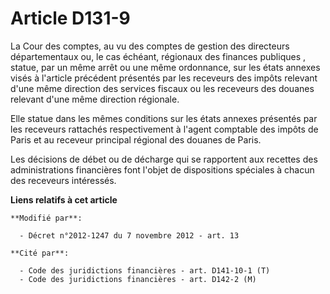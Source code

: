 # Article D131-9

La Cour des comptes, au vu des comptes de gestion des   directeurs départementaux ou, le cas échéant, régionaux des finances
publiques , statue, par un même arrêt ou une même ordonnance, sur les états annexes visés à l'article précédent présentés par
les receveurs des impôts relevant d'une même direction des services fiscaux ou les receveurs des douanes relevant d'une même
direction régionale. 

Elle statue dans les mêmes conditions sur les états annexes présentés par les receveurs rattachés respectivement à l'agent
comptable des impôts de Paris et au receveur principal régional des douanes de Paris. 

Les décisions de débet ou de décharge qui se rapportent aux recettes des administrations financières font l'objet de
dispositions spéciales à chacun des receveurs intéressés.

**Liens relatifs à cet article**

	**Modifié par**:

	  - Décret n°2012-1247 du 7 novembre 2012 - art. 13

	**Cité par**:

	  - Code des juridictions financières - art. D141-10-1 (T)
	  - Code des juridictions financières - art. D142-2 (M)
